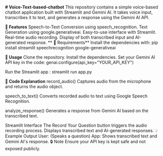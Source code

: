 **# Voice-Text-based-chatbot**
This repository contains a simple voice-based chatbot application built with Streamlit and Gemini AI. It takes voice input, transcribes it to text, and generates a response using the Gemini AI API.

**📌 Features**
Speech-to-Text Conversion using speech_recognition.
Text Generation using google.generativeai.
Easy-to-use interface with Streamlit.
Real-time audio recording.
Display of both transcribed input and AI-generated response.
**
📝 Requirements**
Install the dependencies with: pip install streamlit speechrecognition google-generativeai

**🚀 Usage**
Clone the repository.
Install the dependencies.
Set your Gemini AI API key in the code: genai.configure(api_key="YOUR_API_KEY")

Run the Streamlit app : streamlit run app.py

**📂 Code Explanation**
record_audio()
Captures audio from the microphone and returns the audio object.

speech_to_text()
Converts recorded audio to text using Google Speech Recognition.

analyze_response()
Generates a response from Gemini AI based on the transcribed text.

Streamlit Interface
The Record Your Question button triggers the audio recording process.
Displays transcribed text and AI-generated responses.
💡 Example Output
User: (Speaks a question)
App: Shows transcribed text and Gemini AI's response.
🔒 Note
Ensure your API key is kept safe and not exposed publicly.

